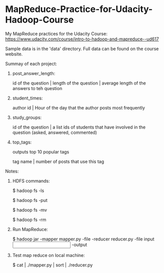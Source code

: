 # MapReduce-Practice-for-Udacity-Hadoop-Course

My MapReduce practices for the Udacity Course: https://www.udacity.com/course/intro-to-hadoop-and-mapreduce--ud617

Sample data is in the 'data' directory. Full data can be found on the course website.

Summay of each project:

1. post_answer_length:

      id of the question | length of the question | average length of the answers to teh question

2. student_times:

      author id | Hour of the day that the author posts most frequently
      
3. study_groups:

      id of the question | a list ids of students that have involved in the question (asked, answered, commented)
      
4. top_tags:

      outputs top 10 popular tags
      
      tag name | number of posts that use this tag
      


Notes:

1. HDFS commands:

   $ hadoop fs -ls <directory>
   
   $ hadoop fs -put <local directory> <HDFS directory>
   
   $ hadoop fs -mv <old file> <new file>
   
   $ hadoop fs -rm <file>

2. Run MapReduce:

   $ hadoop jar <path to jar> -mapper mapper.py -file -reducer reducer.py -file input <input dir> -output <output dir>
   
3. Test map reduce on local machine:

   $ cat <test data> | ./mapper.py | sort | ./reducer.py

